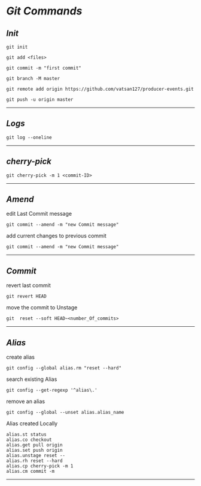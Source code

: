 # _Git_ _Commands_

## _Init_

```
git init 
```

```
git add <files>
```

```
git commit -m "first commit"
```

```
git branch -M master
```

```
git remote add origin https://github.com/vatsan127/producer-events.git
```

```
git push -u origin master
```
---
## _Logs_
```
git log --oneline
```
---
## _cherry-pick_
```
git cherry-pick -m 1 <commit-ID>
```
---
## _Amend_

edit Last Commit message

```
git commit --amend -m "new Commit message"
```

add current changes to previous commit

```
git commit --amend -m "new Commit message"
```
---
## _Commit_

revert last commit

```
git revert HEAD
```

move the commit to Unstage

```
git  reset --soft HEAD~<number_Of_commits>
```
---
## _Alias_
create alias
```
git config --global alias.rm "reset --hard"
```
search existing Alias
```
git config --get-regexp '^alias\.'
```
remove an alias
```
git config --global --unset alias.alias_name
```
Alias created Locally

```
alias.st status
alias.co checkout
alias.get pull origin
alias.set push origin
alias.unstage reset --
alias.rh reset --hard
alias.cp cherry-pick -m 1
alias.cm commit -m
```
---